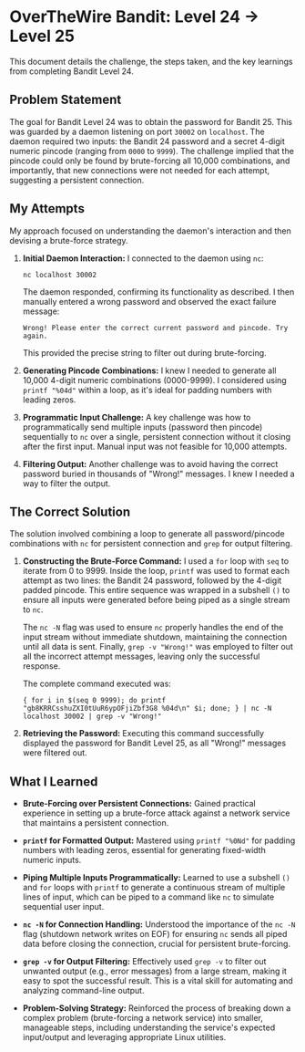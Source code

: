 # OverTheWire Bandit: Level 24 → Level 25

This document details the challenge, the steps taken, and the key learnings from completing Bandit Level 24.

## Problem Statement

The goal for Bandit Level 24 was to obtain the password for Bandit 25. This was guarded by a daemon listening on port `30002` on `localhost`. The daemon required two inputs: the Bandit 24 password and a secret 4-digit numeric pincode (ranging from `0000` to `9999`). The challenge implied that the pincode could only be found by brute-forcing all 10,000 combinations, and importantly, that new connections were not needed for each attempt, suggesting a persistent connection.

## My Attempts

My approach focused on understanding the daemon's interaction and then devising a brute-force strategy.

1.  **Initial Daemon Interaction:**
    I connected to the daemon using `nc`:

    ```
    nc localhost 30002
    ```

    The daemon responded, confirming its functionality as described. I then manually entered a wrong password and observed the exact failure message:

    ```
    Wrong! Please enter the correct current password and pincode. Try again.
    ```

    This provided the precise string to filter out during brute-forcing.

2.  **Generating Pincode Combinations:**
    I knew I needed to generate all 10,000 4-digit numeric combinations (0000-9999). I considered using `printf "%04d"` within a loop, as it's ideal for padding numbers with leading zeros.

3.  **Programmatic Input Challenge:**
    A key challenge was how to programmatically send multiple inputs (password then pincode) sequentially to `nc` over a single, persistent connection without it closing after the first input. Manual input was not feasible for 10,000 attempts.

4.  **Filtering Output:**
    Another challenge was to avoid having the correct password buried in thousands of "Wrong!" messages. I knew I needed a way to filter the output.

## The Correct Solution

The solution involved combining a loop to generate all password/pincode combinations with `nc` for persistent connection and `grep` for output filtering.

1.  **Constructing the Brute-Force Command:**
    I used a `for` loop with `seq` to iterate from 0 to 9999. Inside the loop, `printf` was used to format each attempt as two lines: the Bandit 24 password, followed by the 4-digit padded pincode. This entire sequence was wrapped in a subshell `()` to ensure all inputs were generated before being piped as a single stream to `nc`.

    The `nc -N` flag was used to ensure `nc` properly handles the end of the input stream without immediate shutdown, maintaining the connection until all data is sent. Finally, `grep -v "Wrong!"` was employed to filter out all the incorrect attempt messages, leaving only the successful response.

    The complete command executed was:

    ```
    { for i in $(seq 0 9999); do printf "gb8KRRCsshuZXI0tUuR6ypOFjiZbf3G8 %04d\n" $i; done; } | nc -N localhost 30002 | grep -v "Wrong!"
    ```

2.  **Retrieving the Password:**
    Executing this command successfully displayed the password for Bandit Level 25, as all "Wrong!" messages were filtered out.

## What I Learned

- **Brute-Forcing over Persistent Connections:** Gained practical experience in setting up a brute-force attack against a network service that maintains a persistent connection.

- **`printf` for Formatted Output:** Mastered using `printf "%0Nd"` for padding numbers with leading zeros, essential for generating fixed-width numeric inputs.

- **Piping Multiple Inputs Programmatically:** Learned to use a subshell `()` and `for` loops with `printf` to generate a continuous stream of multiple lines of input, which can be piped to a command like `nc` to simulate sequential user input.

- **`nc -N` for Connection Handling:** Understood the importance of the `nc -N` flag (shutdown network writes on EOF) for ensuring `nc` sends all piped data before closing the connection, crucial for persistent brute-forcing.

- **`grep -v` for Output Filtering:** Effectively used `grep -v` to filter out unwanted output (e.g., error messages) from a large stream, making it easy to spot the successful result. This is a vital skill for automating and analyzing command-line output.

- **Problem-Solving Strategy:** Reinforced the process of breaking down a complex problem (brute-forcing a network service) into smaller, manageable steps, including understanding the service's expected input/output and leveraging appropriate Linux utilities.
